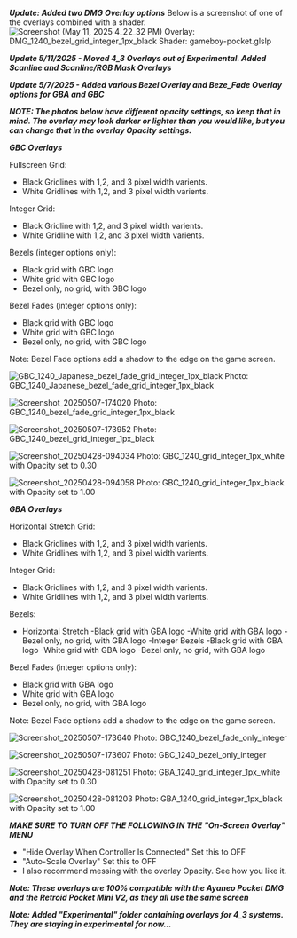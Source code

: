 ***Update: Added two DMG Overlay options*** 
Below is a screenshot of one of the overlays combined with a shader.
![Screenshot (May 11, 2025 4_22_32 PM)](https://github.com/user-attachments/assets/e0daaa8d-2f5d-4186-8523-3d47aaa8b12b)
Overlay: DMG_1240_bezel_grid_integer_1px_black
Shader: gameboy-pocket.glslp



***Update 5/11/2025 - Moved 4_3 Overlays out of Experimental. Added Scanline and Scanline/RGB Mask Overlays***

***Update 5/7/2025 - Added various Bezel Overlay and Beze_Fade Overlay options for GBA and GBC***

***NOTE: The photos below have different opacity settings, so keep that in mind. The overlay may look darker or lighter than you would like, but you can change that in the overlay Opacity settings.***



***GBC Overlays***

Fullscreen Grid:
- Black Gridlines with 1,2, and 3 pixel width varients.
- White Gridlines with 1,2, and 3 pixel width varients.

Integer Grid:
- Black Gridline with 1,2, and 3 pixel width varients.
- White Gridline with 1,2, and 3 pixel width varients.

Bezels (integer options only):
- Black grid with GBC logo
- White grid with GBC logo
- Bezel only, no grid, with GBC logo

Bezel Fades (integer options only):
- Black grid with GBC logo
- White grid with GBC logo
- Bezel only, no grid, with GBC logo

Note: Bezel Fade options add a shadow to the edge on the game screen.


![GBC_1240_Japanese_bezel_fade_grid_integer_1px_black](https://github.com/user-attachments/assets/56dba0a7-f71e-45c4-899c-f6caafd69844)
Photo: GBC_1240_Japanese_bezel_fade_grid_integer_1px_black

![Screenshot_20250507-174020](https://github.com/user-attachments/assets/27ed243b-883a-4370-b7c3-e51a1740a69f)
Photo: GBC_1240_bezel_fade_grid_integer_1px_black

![Screenshot_20250507-173952](https://github.com/user-attachments/assets/96578127-46eb-4f2b-82a1-bdddb3337925)
Photo: GBC_1240_bezel_grid_integer_1px_black


![Screenshot_20250428-094034](https://github.com/user-attachments/assets/1f3dbe78-76a0-4595-ab62-e80b01b5f2ab)
Photo: GBC_1240_grid_integer_1px_white with Opacity set to 0.30

![Screenshot_20250428-094058](https://github.com/user-attachments/assets/64b9d8fa-b00d-41eb-9aa6-4225819c18a2)
Photo: GBC_1240_grid_integer_1px_black with Opacity set to 1.00





***GBA Overlays***

Horizontal Stretch Grid:
- Black Gridlines with 1,2, and 3 pixel width varients.
- White Gridlines with 1,2, and 3 pixel width varients.

Integer Grid:
- Black Gridlines with 1,2, and 3 pixel width varients.
- White Gridlines with 1,2, and 3 pixel width varients.

Bezels:
- Horizontal Stretch
  -Black grid with GBA logo
  -White grid with GBA logo
  -Bezel only, no grid, with GBA logo
-Integer Bezels
  -Black grid with GBA logo
  -White grid with GBA logo
  -Bezel only, no grid, with GBA logo

Bezel Fades (integer options only):
  - Black grid with GBA logo
  - White grid with GBA logo
  - Bezel only, no grid, with GBA logo

Note: Bezel Fade options add a shadow to the edge on the game screen.

![Screenshot_20250507-173640](https://github.com/user-attachments/assets/9d5aa1f4-1b53-4c8c-bdb2-aafc8ea3e680)
Photo: GBC_1240_bezel_fade_only_integer

![Screenshot_20250507-173607](https://github.com/user-attachments/assets/14991e59-3ff1-4ea4-9c72-5de1cc54d707)
Photo: GBC_1240_bezel_only_integer

![Screenshot_20250428-081251](https://github.com/user-attachments/assets/0e7ff54a-f8af-4cf8-8dfe-fdeaef91f767)
Photo: GBA_1240_grid_integer_1px_white with Opacity set to 0.30

![Screenshot_20250428-081203](https://github.com/user-attachments/assets/60c4203a-d6bb-4035-8ba1-09a1122917ad)
Photo: GBA_1240_grid_integer_1px_black with Opacity set to 1.00



***MAKE SURE TO TURN OFF THE FOLLOWING IN THE "On-Screen Overlay" MENU***

- "Hide Overlay When Controller Is Connected" Set this to OFF
- "Auto-Scale Overlay" Set this to OFF
- I also recommend messing with the overlay Opacity. See how you like it.




***Note: These overlays are 100% compatible with the Ayaneo Pocket DMG and the Retroid Pocket Mini V2, as they all use the same screen***

***Note: Added "Experimental" folder containing overlays for 4_3 systems. They are staying in experimental for now...***

